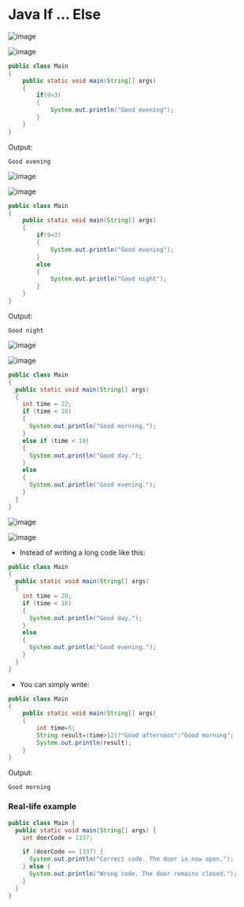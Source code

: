 # Java If ... Else

![image](https://github.com/user-attachments/assets/97666f3f-b210-427d-964f-2ec2db5ffa16)

![image](https://github.com/user-attachments/assets/ed001284-f738-4766-b938-7ed5aa20a2e4)

```java
public class Main
{
    public static void main(String[] args)
    {
        if(9>3)
        {
            System.out.println("Good evening");
        }
    }
}
```

Output:

```
Good evening
```

![image](https://github.com/user-attachments/assets/b30a6af3-d6b0-48e2-aab6-91417a6cdea1)

![image](https://github.com/user-attachments/assets/9b664263-5155-42b8-ab90-c3b89de11321)

```java
public class Main
{
    public static void main(String[] args)
    {
        if(9<3)
        {
            System.out.println("Good evening");
        }
        else
        {
            System.out.println("Good night");
        }
    }
}
```

Output:
```
Good night
```

![image](https://github.com/user-attachments/assets/886ecdf8-8b39-4083-996b-42b89cc4361f)

![image](https://github.com/user-attachments/assets/a335e42b-17cd-49ff-b1be-f579275241db)

```java
public class Main
{
  public static void main(String[] args)
  {
    int time = 22;
    if (time < 10)
    {
      System.out.println("Good morning.");
    }
    else if (time < 18)
    {
      System.out.println("Good day.");
    }
    else
    {
      System.out.println("Good evening.");
    }
  }
}
```

![image](https://github.com/user-attachments/assets/4311bb47-1c24-4967-ae85-c533a996af33)

![image](https://github.com/user-attachments/assets/232bde7d-9ef7-43ea-a567-3852ef324e7e)

- Instead of writing a long code like this:

```java
public class Main 
{
  public static void main(String[] args) 
  {
    int time = 20;
    if (time < 18) 
    {
      System.out.println("Good day.");
    } 
    else 
    {
      System.out.println("Good evening.");
    }  
  }
}
```

- You can simply write:

```java
public class Main
{
    public static void main(String[] args)
    {
        int time=5;
        String result=(time>12)?"Good afternoon":"Good morning";
        System.out.println(result);
    }
}
```

Output:

```
Good morning
```

### Real-life example

```java
public class Main {
  public static void main(String[] args) {
    int doorCode = 1337;

    if (doorCode == 1337) {
      System.out.println("Correct code. The door is now open.");
    } else {
      System.out.println("Wrong code. The door remains closed.");
    }
  }
}
```

